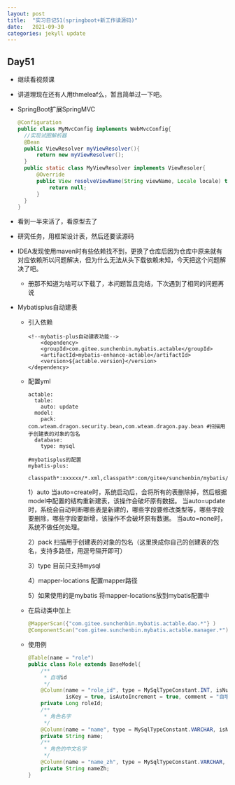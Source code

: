 ```yaml
---
layout: post
title:  "实习日记51(springboot+新工作读源码)"
date:   2021-09-30
categories: jekyll update
---
```


## Day51

- 继续看视频课

- 讲道理现在还有人用thmeleaf么，暂且简单过一下吧。

- SpringBoot扩展SpringMVC

  ```java
  @Configuration
  public class MyMvcConfig implements WebMvcConfig{
  	//实现试图解析器
  	@Bean
  	public ViewResolver myViewResolver(){
  		return new myViewResolver();
  	}
  	public static class MyViewResolver implements ViewResoler{
  		@Override
  		public View resolveViewName(String viewName, Locale locale) throws Exception{
  			return null;
  		}
  	}
  }
  ```

- 看到一半来活了，看原型去了

- 研究任务，用框架设计表，然后还要读源码

- IDEA发现使用maven时有些依赖找不到，更换了仓库后因为仓库中原来就有对应依赖所以问题解决，但为什么无法从头下载依赖未知，今天把这个问题解决了吧。
  - 册那不知道为啥可以下载了，本问题暂且完结，下次遇到了相同的问题再说

- Mybatisplus自动建表

  - 引入依赖

    ```
    <!--mybatis-plus自动建表功能-->
        <dependency>
    	<groupId>com.gitee.sunchenbin.mybatis.actable</groupId>
        <artifactId>mybatis-enhance-actable</artifactId>
        <version>${actable.version}</version>
    </dependency>
    ```

  - 配置yml

    ```
    actable:
      table:
        auto: update
      model:
        pack: com.wteam.dragon.security.bean,com.wteam.dragon.pay.bean #扫描用于创建表的对象的包名
      database:
        type: mysql
        
    #mybatisplus的配置	
    mybatis-plus: 	
    	classpath*:xxxxxx/*.xml,classpath*:com/gitee/sunchenbin/mybatis/actable/mapping/*/*.xml
    ```

    1）auto
    当auto=create时，系统启动后，会将所有的表删除掉，然后根据model中配置的结构重新建表，该操作会破坏原有数据。
    当auto=update时，系统会自动判断哪些表是新建的，哪些字段要修改类型等，哪些字段要删除，哪些字段要新增，该操作不会破坏原有数据。
    当auto=none时，系统不做任何处理。

    2）pack
    扫描用于创建表的对象的包名（这里换成你自己的创建表的包名，支持多路径，用逗号隔开即可）

    3）type
    目前只支持mysql

    4）mapper-locations
    配置mapper路径

    5）如果使用的是mybatis
    将mapper-locations放到mybatis配置中

  - 在启动类中加上

    ```java
    @MapperScan({"com.gitee.sunchenbin.mybatis.actable.dao.*"} )
    @ComponentScan("com.gitee.sunchenbin.mybatis.actable.manager.*") 
    ```

  - 使用例

    ```java
    @Table(name = "role")
    public class Role extends BaseModel{
        /**
         * 自增id
         */
        @Column(name = "role_id", type = MySqlTypeConstant.INT, isNull = false,
                isKey = true, isAutoIncrement = true, comment = "自增id")
        private Long roleId;
        /**
         * 角色名字
         */
        @Column(name = "name", type = MySqlTypeConstant.VARCHAR, isNull = false, length = 20, comment = "角色名字")
        private String name;
        /**
         * 角色的中文名字
         */
        @Column(name = "name_zh", type = MySqlTypeConstant.VARCHAR, isNull = true, length = 20, comment = "角色的中文名字")
        private String nameZh;
    }
    ```

    

